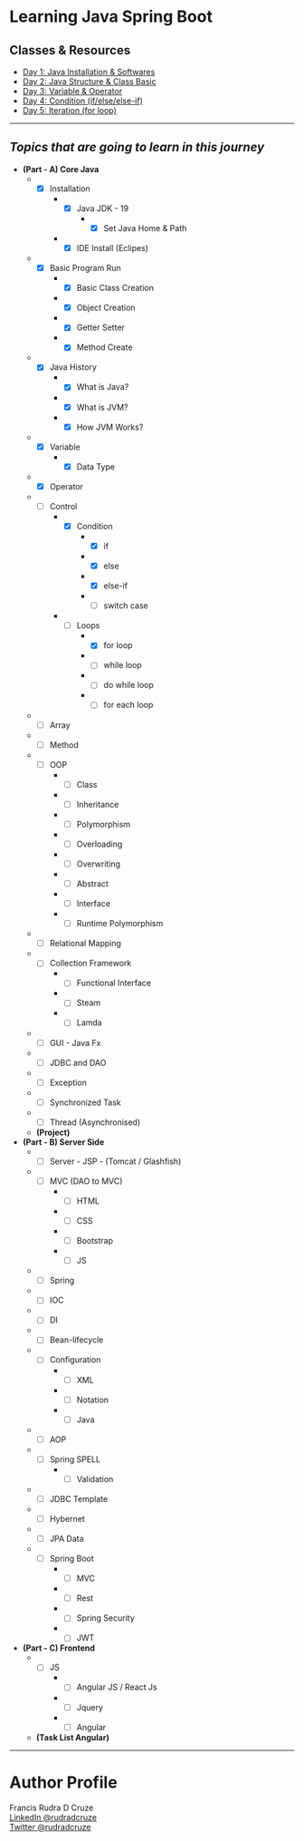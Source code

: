 # Learning Java Spring Boot

## Classes & Resources
* [Day 1: Java Installation & Softwares](./day-1-installation/)
* [Day 2: Java Structure & Class Basic](./day-2-basic-class/)
* [Day 3: Variable & Operator](./day-3-variable-operator/)
* [Day 4: Condition (if/else/else-if)](./day-4-condition/)
* [Day 5: Iteration (for loop)](./day-5-for-loop/)

---

## _Topics that are going to learn in this journey_

* **(Part - A) Core Java** <br>
    * - [x] Installation
        * - [x] Java JDK - 19
            * - [x] Set Java Home & Path
        * - [x] IDE Install (Eclipes)
    * - [x] Basic Program Run
    	* - [x] Basic Class Creation
        * - [x] Object Creation
        * - [x] Getter Setter
        * - [x] Method Create
    * - [x] Java History
    	* - [x] What is Java?
    	* - [x] What is JVM?
    	* - [x] How JVM Works?
    * - [x] Variable
        * - [x] Data Type
    * - [x] Operator
    * - [ ] Control
        * - [x] Condition
            * - [x] if
            * - [x] else
            * - [x] else-if
            * - [ ] switch case
        * - [ ] Loops
            * - [x] for loop
            * - [ ] while loop
            * - [ ] do while loop
            * - [ ] for each loop
    * - [ ] Array
    * - [ ] Method
    * - [ ] OOP
        * - [ ] Class
        * - [ ] Inheritance
        * - [ ] Polymorphism
        * - [ ] Overloading
        * - [ ] Overwriting
        * - [ ] Abstract
        * - [ ] Interface
        * - [ ] Runtime Polymorphism
    * - [ ] Relational Mapping
    * - [ ] Collection Framework
        * - [ ] Functional Interface
        * - [ ] Steam
        * - [ ] Lamda
    * - [ ] GUI - Java Fx
    * - [ ] JDBC and DAO
    * - [ ] Exception
    * - [ ] Synchronized Task
    * - [ ] Thread (Asynchronised)
    * **(Project)**
* **(Part - B) Server Side**
    * - [ ] Server - JSP - (Tomcat / Glashfish)
    * - [ ] MVC (DAO to MVC)
        * - [ ] HTML
        * - [ ] CSS
        * - [ ] Bootstrap
        * - [ ] JS
    * - [ ] Spring
    * - [ ] IOC
    * - [ ] DI
    * - [ ] Bean-lifecycle
    * - [ ] Configuration
        * - [ ] XML
        * - [ ] Notation
        * - [ ] Java
    * - [ ] AOP
    * - [ ] Spring SPELL
        * - [ ] Validation
    * - [ ] JDBC Template
    * - [ ] Hybernet
    * - [ ] JPA Data
    * - [ ] Spring Boot
        * - [ ] MVC
        * - [ ] Rest
        * - [ ] Spring Security
        * - [ ] JWT
* **(Part - C) Frontend**
    * - [ ] JS
        * - [ ] Angular JS / React Js
        * - [ ] Jquery
        * - [ ] Angular
	* **(Task List Angular)**
___
# Author Profile
Francis Rudra D Cruze <br>
[LinkedIn @rudradcruze](https://www.linkedin.com/in/rudradcruze?) <br>
[Twitter @rudradcruze](https://twitter.com/rudradcruze)
